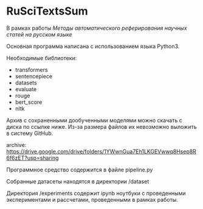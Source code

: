 # RuSciTextsSum

В рамках работы *Методы автоматического реферирования научных статей на русском языке*

Основная программа написана с использованием языка Python3.

Необходимые библиотеки:
*  transformers
*  sentencepiece
*  datasets
*  evaluate
*  rouge
*  bert_score
*  nltk

Архив с сохраненными дообученными моделями можно скачать с диска по ссылке ниже. Из-за размера файлов их невозможно выложить в систему GitHub.

archive:
https://drive.google.com/drive/folders/1YWwnGua7Eh1LKGEVwwq8Hsep8R6f6zET?usp=sharing

Программное средство содержится в файле pipeline.py

Собранные датасеты находятся в директории /dataset

Директория /experiments содержит ipynb ноутбуки с проведенными экспериментами и рассчетами, проведенными в рамках работы.
